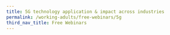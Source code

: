 ```yaml
---
title: 5G technology application & impact across industries
permalink: /working-adults/free-webinars/5g
third_nav_title: Free Webinars
---
```

